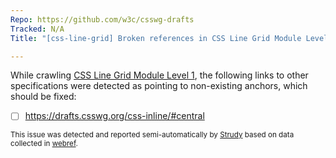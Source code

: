 ```yaml
---
Repo: https://github.com/w3c/csswg-drafts
Tracked: N/A
Title: "[css-line-grid] Broken references in CSS Line Grid Module Level 1"

---
```


While crawling [CSS Line Grid Module Level 1](https://drafts.csswg.org/css-line-grid/), the following links to other specifications were detected as pointing to non-existing anchors, which should be fixed:
* [ ] https://drafts.csswg.org/css-inline/#central

<sub>This issue was detected and reported semi-automatically by [Strudy](https://github.com/w3c/strudy/) based on data collected in [webref](https://github.com/w3c/webref/).</sub>
